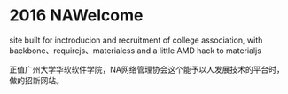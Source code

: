 # 2016 NAWelcome

site built for inctroducion and recruitment of college association, with backbone、requirejs、materialcss and a little AMD hack to materialjs

正值广州大学华软软件学院，NA网络管理协会这个能予以人发展技术的平台时，做的招新网站。